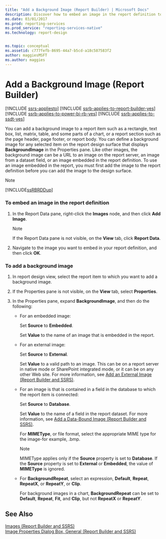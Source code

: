 ```yaml
---
title: "Add a Background Image (Report Builder) | Microsoft Docs"
description: Discover how to embed an image in the report definition to add the image to a variety of report items including text boxes, lists, and page header.
ms.date: 03/01/2017
ms.prod: reporting-services
ms.prod_service: "reporting-services-native"
ms.technology: report-design


ms.topic: conceptual
ms.assetid: c777fefb-8695-44a7-b5cd-a18c587583f2
author: maggiesMSFT
ms.author: maggies
---
```

# Add a Background Image (Report Builder)

[!INCLUDE [ssrs-appliesto](../../includes/ssrs-appliesto.md)] [!INCLUDE [ssrb-applies-to-report-builder-yes](../../includes/ssrb-applies-to-report-builder-yes.md)] [!INCLUDE [ssrb-applies-to-power-bi-rb-yes](../../includes/ssrb-applies-to-power-bi-rb-yes.md)] [!INCLUDE [ssrb-applies-to-ssdt-yes](../../includes/ssrb-applies-to-ssdt-yes.md)]

  You can add a background image to a report item such as a rectangle, text box, list, matrix, table, and some parts of a chart, or a report section such as the page header, page footer, or report body. You can define a background image for any selected item on the report design surface that displays **BackgroundImage** in the Properties pane. Like other images, the background image can be a URL to an image on the report server, an image from a dataset field, or an image embedded in the report definition. To use an image embedded in the report, you must first add the image to the report definition before you can add the image to the design surface.  
  
> [!NOTE]  
>  [!INCLUDE[ssRBRDDup](../../includes/ssrbrddup-md.md)]  
  
### To embed an image in the report definition  
  
1.  In the Report Data pane, right-click the **Images** node, and then click **Add Image**.  
  
    > [!NOTE]  
    >  If the Report Data pane is not visible, on the **View** tab, click **Report Data**.  
  
2.  Navigate to the image you want to embed in your report definition, and then click **OK**.  
  
### To add a background image  
  
1.  In report design view, select the report item to which you want to add a background image.  
  
2.  If the Properties pane is not visible, on the **View** tab, select **Properties**.  
  
3.  In the Properties pane, expand **BackgroundImage**, and then do the following:  
  
    -   For an embedded image:  
  
         Set **Source** to **Embedded**.  
  
         Set **Value** to the name of an image that is embedded in the report.  
  
    -   For an external image:  
  
         Set **Source** to **External**.  
  
         Set **Value** to a valid path to an image. This can be on a report server in native mode or SharePoint integrated mode, or it can be on any other Web site. For more information, see [Add an External Image &#40;Report Builder and SSRS&#41;](../../reporting-services/report-design/add-an-external-image-report-builder-and-ssrs.md).  
  
    -   For an image is that is contained in a field in the database to which the report item is connected:  
  
         Set **Source** to **Database**.  
  
         Set **Value** to the name of a field in the report dataset. For more information, see [Add a Data-Bound Image &#40;Report Builder and SSRS&#41;](../../reporting-services/report-design/add-a-data-bound-image-report-builder-and-ssrs.md).  
  
         For **MIMEType**, or file format, select the appropriate MIME type for the image-for example, .bmp.  
  
        > [!NOTE]  
        >  MIMEType applies only if the **Source** property is set to **Database**. If the **Source** property is set to **External** or **Embedded**, the value of **MIMEType** is ignored.  
  
    -   For **BackgroundRepeat**, select an expression, **Default**, **Repeat**, **RepeatX**, or **RepeatY**, or **Clip**.  
  
         For background images in a chart, **BackgroundRepeat** can be set to **Default**, **Repeat**, **Fit**, and **Clip**, but not **RepeatX** or **RepeatY**.  
  
## See Also  
 [Images &#40;Report Builder and SSRS&#41;](../../reporting-services/report-design/images-report-builder-and-ssrs.md)   
 [Image Properties Dialog Box, General &#40;Report Builder and SSRS&#41;](./images-report-builder-and-ssrs.md)  
  
